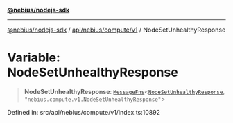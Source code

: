[**@nebius/nodejs-sdk**](../../../../../README.md)

***

[@nebius/nodejs-sdk](../../../../../README.md) / [api/nebius/compute/v1](../README.md) / NodeSetUnhealthyResponse

# Variable: NodeSetUnhealthyResponse

> **NodeSetUnhealthyResponse**: [`MessageFns`](../../../../../runtime/protos/core/interfaces/MessageFns.md)\<[`NodeSetUnhealthyResponse`](../interfaces/NodeSetUnhealthyResponse.md), `"nebius.compute.v1.NodeSetUnhealthyResponse"`\>

Defined in: src/api/nebius/compute/v1/index.ts:10892

